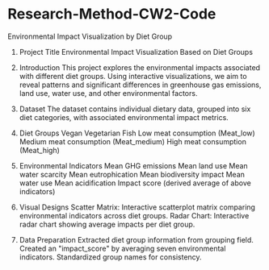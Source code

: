 # Research-Method-CW2-Code
Environmental Impact Visualization by Diet Group

1. Project Title
Environmental Impact Visualization Based on Diet Groups

2. Introduction
This project explores the environmental impacts associated with different diet groups. Using interactive visualizations, we aim to reveal patterns and significant differences in greenhouse gas emissions, land use, water use, and other environmental factors.

3. Dataset
The dataset contains individual dietary data, grouped into six diet categories, with associated environmental impact metrics.

4. Diet Groups
Vegan
Vegetarian
Fish
Low meat consumption (Meat_low)
Medium meat consumption (Meat_medium)
High meat consumption (Meat_high)

5. Environmental Indicators
Mean GHG emissions
Mean land use
Mean water scarcity
Mean eutrophication
Mean biodiversity impact
Mean water use
Mean acidification
Impact score (derived average of above indicators)

6. Visual Designs
Scatter Matrix: Interactive scatterplot matrix comparing environmental indicators across diet groups.
Radar Chart: Interactive radar chart showing average impacts per diet group.

7. Data Preparation
Extracted diet group information from grouping field.
Created an "impact_score" by averaging seven environmental indicators.
Standardized group names for consistency.
